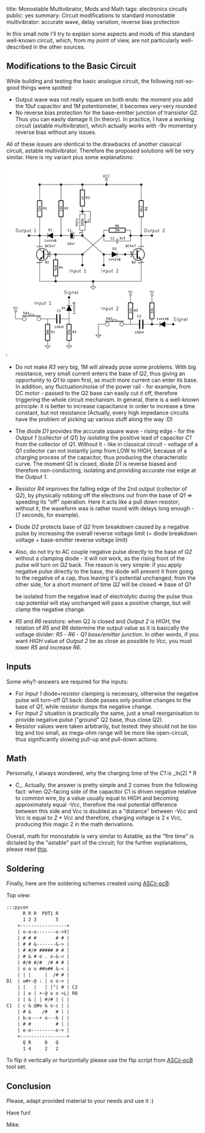 title: Monostable Multivibrator, Mods and Math
tags: electronics
      circuits
public: yes
summary: Circuit modifications to standard monostable multivibrator: accurate wave, delay variation, reverse bias protection

In this small note I'll try to explain some aspects and mods of this standard
well-known circuit, which, from my point of view, are not particularly
well-described in the other sources.

## Modifications to the Basic Circuit

While building and testing the basic analogue circuit, the following not-so-good
things were spotted:

- Output wave was not really square on both ends: the moment you add the 10uf
  capacitor and 1M potentiometer, it becomes very-very rounded
- No reverse bias protection for the base-emitter junction of transistor _Q2_.
  Thus you can easily damage it (in theory). In practice, I have a working
  circuit (astable multivibrator), which actually works with -9v momentary
  reverse bias without any issues.

All of these issues are identical to the drawbacks of another classical circuit,
astable multivibrator. Therefore the proposed solutions will be very similar.
Here is my variant plus some explanations:

![monostable circuit](/static/img/2015/07/04/monostable_and_inputs.png)

- Do not make _R3_ very big, 1M will already pose some problems. With big
  resistance, very small current enters the base of _Q2_, thus giving an
  opportunity to _Q1_ to open first, as much more current can enter its base.
  In addition, any fluctuation/noise of the power rail - for example, from DC
  motor - passed to the Q2 base can easily cut it off, therefore triggering
  the whole circuit mechanism. In general, there is a well-known
  principle: it is better to increase capacitance in order to increase a time
  constant, but not resistance (Actually, every high impedance circuits have the
  problem of picking up various stuff along the way :D)
- The diode _D1_ provides the accurate square wave - rising edge - for the _Output
  1_ (collector of _Q1_) by _isolating_ the positive lead of capacitor _C1_
  from the collector of _Q1_. Without it - like in classical circuit -
  voltage of a Q1 collector can not instantly jump from LOW to HIGH, because
  of a charging process of the capacitor, thus producing the characteristic
  curve. The moment Q1 is closed, diode _D1_ is reverse biased and therefore
  non-conducting, isolating and providing accurate rise edge at the _Output 1_.
- Resistor _R4_ improves the falling edge of the 2nd output (collector of
  _Q2_), by physically robbing off the electrons out from the base of _Q1_
  => speeding its "off" operation. Here it acts like a pull down resistor;
  without it, the waveform was is rather round with delays long enough - (7
  seconds, for example). 
- Diode _D2_ protects base of _Q2_ from breakdown caused by a negative pulse by
  increasing the overall reverse voltage limit (= diode breakdown voltage +
  base-emitter reverse voltage limit)
- Also, do not try to AC couple negative pulse directly to the base of _Q2_
  without a clamping diode - it will not work, as the rising front of
  the pulse will turn on _Q2_ back. The reason is very simple: if you apply
  negative pulse directly to the base, the diode will prevent it from going
  to the negative of a cap, thus leaving it's potential unchanged; from the
  other side, for a short moment of time _Q2_ will be closed => base of _Q1_

  be isolated from the negative lead of electrolytic during the pulse thus
  cap potential will stay unchanged  will pass a positive change, but will clamp the negative
  change.
- _R5_ and _R6_ resistors: when Q2 is closed and _Output 2_ is _HIGH_, the
  relation of _R5_ and _R6_ determine the output value as it is basically the
voltage divider: _R5_ - _R6_ - _Q1 base/emitter junction_. In other words, if
you want _HIGH_ value of _Output 2_ be as close as possible to _Vcc_, you must
lower _R5_ and increase _R6_.

## Inputs
Some why?-answers are required for the inputs:

- For _Input 1_ diode+resistor clamping is necessary, otherwise the
  negative pulse will turn-off Q1 back: diode passes
  only positive changes to the base of _Q1_, while resistor dumps the negative
  change.
- For _Input 2_ situation is practically the same, just a small reorganisation
  to provide negative pulse ("ground" Q2 base, thus close Q2).
- Resistor values were taken arbitrarily, but tested: they should not be too
  big and too small, as mega-ohm range will be more like open-circuit, thus
  significantly slowing pull-up and pull-down actions.

## Math
Personally, I always wondered, why the charging time of the _C1_ is _ln(2) * R
* C_.  Actually, the answer is pretty simple and 2 comes from the following
fact: when _Q2_-facing side of the capacitor C1 is driven negative relative to
common wire, by a value usually equal to HIGH and becoming approximately equal
-Vcc, therefore the real potential difference between this side and Vcc is doubled
as a "distance" between -Vcc and Vcc is equal to _2 * Vcc_ and therefore,
charging voltage is 2 x Vcc, producing this magic 2 in the math derivations.

Overall, math for monostable is very similar to Astable, as the "fire time" is
dictated by the "astable" part of the circuit; for the further explanations,
please read [this](https://en.wikipedia.org/wiki/Multivibrator#Derivation).

## Soldering
Finally, here are the soldering schemes created using [ASCii-pcB](https://github.com/rhaido/ascii-b):

Top view:

    :::pycon
          R R R  POT1 R
          1 2 3       5
        +-----------------+
        | o-o-o-------o->V|
        | # # #       # # |
        | # # &-------&-> |
        | # #/# ##### # # |
        | # & # o . o-&-< |
        | #/# #/#  /# # # |
        | o o o ##o## &-< |
        | | |     |  /# # |
    D1  | o#+-@ : | o o-> |
        | |   |   | |"| # | C2
        | | o | +-@ o o >L| R6
        | | & | | #/# | | |
    C1  | c & @#o & o-c | |
        | # &    /#   # | |
        | b-o---+ o---b | |
        | # #         # | |
        | e-o---------e-+ |
        +-----------------+
          Q R     D   Q
          1 4     2   2

To flip it vertically or horizontally please use the flip script from
[ASCii-pcB](https://github.com/rhaido/ascii-b) tool set.

## Conclusion
Please, adapt provided material to your needs and use it :)

Have fun!

Mike.
